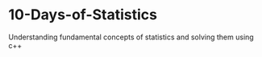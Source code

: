 # 10-Days-of-Statistics
Understanding fundamental concepts of statistics and solving them using c++ 
